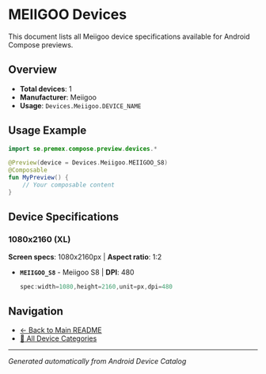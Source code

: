 # MEIIGOO Devices

This document lists all Meiigoo device specifications available for Android Compose previews.

## Overview

- **Total devices**: 1
- **Manufacturer**: Meiigoo
- **Usage**: `Devices.Meiigoo.DEVICE_NAME`

## Usage Example

```kotlin
import se.premex.compose.preview.devices.*

@Preview(device = Devices.Meiigoo.MEIIGOO_S8)
@Composable
fun MyPreview() {
    // Your composable content
}
```

## Device Specifications

### 1080x2160 (XL)

**Screen specs**: 1080x2160px | **Aspect ratio**: 1:2

- **`MEIIGOO_S8`** - Meiigoo S8 | **DPI**: 480
  ```kotlin
  spec:width=1080,height=2160,unit=px,dpi=480
  ```

## Navigation

- [← Back to Main README](../../README.md)
- [📱 All Device Categories](../README.md)

---
*Generated automatically from Android Device Catalog*

